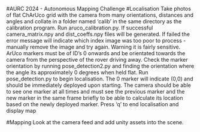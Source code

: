 #AURC 2024 - Autonomous Mapping Challenge
#Localisation
Take photos of flat ChArUco grid with the camera from many orientations, distances and angles and collate in a folder named ‘calib’ in the same directory as the calibration program.
Run aruco_calibration.py. If successful camera_matrix.npy and dist_coeffs.npy files will be generated. If failed the error message will indicate which index image was too poor to process - manually remove the image and try again. Warning it is fairly sensitive.
ArUco markers must be of ID’s 0 onwards and be orientated towards the camera from the perspective of the rover driving away. Check the marker orientation by running pose_detection2.py and finding the orientation where the angle its approximately 0 degrees when held flat.
Run pose_detection.py to begin localisation. The 0 marker will indicate (0,0) and should be immediately deployed upon starting.
The camera should be able to see one marker at all times and must see the previous marker and the new marker in the same frame briefly to be able to calculate its location based on the newly deployed marker.
Press ‘q’ to end localisation and display map

#Mapping
Look at the camera feed and add unity assets into the scene.
